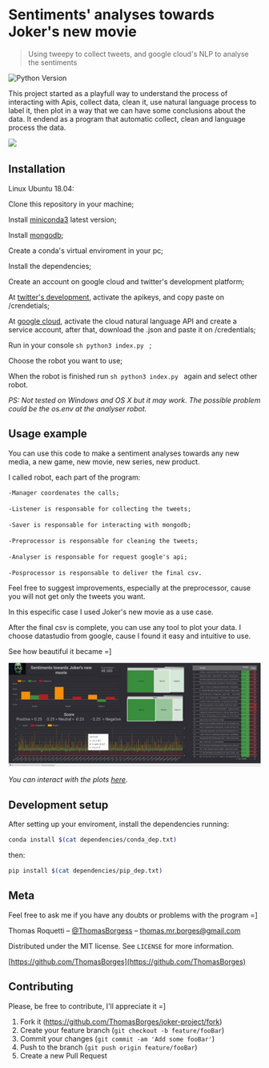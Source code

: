 # Sentiments' analyses towards Joker's new movie
> Using tweepy to collect tweets, and google cloud's NLP to analyse the sentiments

![Python Version][py-image]

This project started as a playfull way to understand the process of interacting with Apis, collect data, clean it, use natural language process to label it,
then plot in a way that we can have some conclusions about the data. 
It endend as a program that automatic collect, clean and language process the data.

![](readme_page/joker.gif)

## Installation
Linux Ubuntu 18.04:

Clone this repository in your machine;

Install [miniconda3][miniconda3] latest version;

Install [mongodb][mongo];

Create a conda's virtual enviroment in your pc;

Install the dependencies;

Create an account on google cloud and twitter's development platform;

At [twitter's development][devtwitt], activate the apikeys, and copy paste on /crendetials;

At [google cloud][googlec], activate the cloud natural language API and create a service account,
	after that, download the .json and paste it on /credentials;
	
Run in your console ```sh python3 index.py ``` ;

Choose the robot you want to use;

When the robot is finished run  ```sh python3 index.py ``` again and select other robot.

_PS: Not tested on Windows and OS X but it may work. The possible problem could be the os.env at the analyser robot._

## Usage example

You can use this code to make a sentiment analyses towards any new media, a new game, new movie, new series, new product.

I called robot, each part of the program:

    -Manager coordenates the calls;
	
    -Listener is responsable for collecting the tweets;
	
    -Saver is responsable for interacting with mongodb;
	
    -Preprocessor is responsable for cleaning the tweets;
	
    -Analyser is responsable for request google's api;
	
    -Posprocessor is responsable to deliver the final csv.

Feel free to suggest improvements, especially at the preprocessor, cause you will not get only the tweets you want.

In this especific case I used Joker's new movie as a use case.

After the final csv is complete, you can use any tool to plot your data. I choose datastudio from google, cause I found it easy and intuitive to use.

See how beautiful it became =]

![](readme_page/datastudio-Joker.jpeg)

_You can interact with the plots [here][datastudio]._


## Development setup

After setting up your enviroment, install the dependencies running:

```sh
conda install $(cat dependencies/conda_dep.txt)
```
then:

```sh
pip install $(cat dependencies/pip_dep.txt)
```

## Meta
Feel free to ask me if you have any doubts or problems with the program =]

Thomas Roquetti – [@ThomasBorgess](https://twitter.com/https://twitter.com/ThomasBorgess) – thomas.mr.borges@gmail.com

Distributed under the MIT license. See ``LICENSE`` for more information.

[https://github.com/ThomasBorges](https://github.com/ThomasBorges)

## Contributing
Please, be free to contribute, I'll appreciate it =]

1. Fork it (<https://github.com/ThomasBorges/joker-project/fork>)
2. Create your feature branch (`git checkout -b feature/fooBar`)
3. Commit your changes (`git commit -am 'Add some fooBar'`)
4. Push to the branch (`git push origin feature/fooBar`)
5. Create a new Pull Request

<!-- Markdown link & img dfn's -->
[py-image]: https://img.shields.io/badge/python-v3.7-blue
[miniconda3]: https://docs.conda.io/en/latest/miniconda.html
[devtwitt]: https://developer.twitter.com/
[googlec]: https://cloud.google.com/
[datastudio]: https://datastudio.google.com/reporting/178c980f-040c-45ea-a77a-407c90f8e068
[mongo]: https://www.mongodb.com/download-center/community
